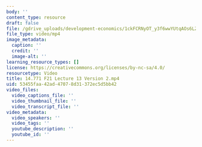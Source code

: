 ```yaml
---
body: ''
content_type: resource
draft: false
file: /gdrive_uploads/development-economics/1ckFCRNyOT_y3f6wwYUtqAOs6LZJYZpUU/14771-f21-lecture-13-version-2.mp4
file_type: video/mp4
image_metadata:
  caption: ''
  credit: ''
  image-alt: ''
learning_resource_types: []
license: https://creativecommons.org/licenses/by-nc-sa/4.0/
resourcetype: Video
title: 14.771 F21 Lecture 13 Version 2.mp4
uid: 53455faa-42ad-4707-8d31-372ec5d5bb42
video_files:
  video_captions_file: ''
  video_thumbnail_file: ''
  video_transcript_file: ''
video_metadata:
  video_speakers: ''
  video_tags: ''
  youtube_description: ''
  youtube_id: ''
---
```

